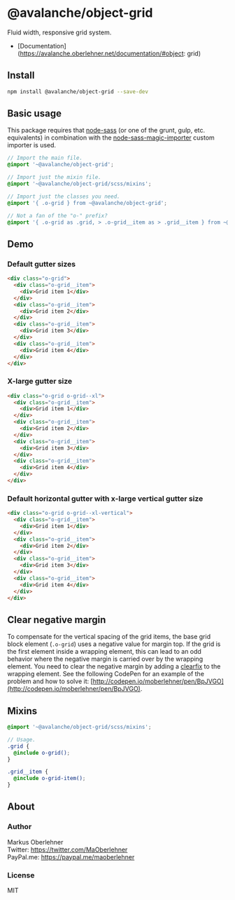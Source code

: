 # @avalanche/object-grid
Fluid width, responsive grid system.

- [Documentation](https://avalanche.oberlehner.net/documentation/#object: grid)

## Install
```bash
npm install @avalanche/object-grid --save-dev
```

## Basic usage
This package requires that [node-sass](https://github.com/sass/node-sass) (or one of the grunt, gulp, etc. equivalents) in combination with the [node-sass-magic-importer](https://github.com/maoberlehner/node-sass-magic-importer) custom importer is used.

```scss
// Import the main file.
@import '~@avalanche/object-grid';

// Import just the mixin file.
@import '~@avalanche/object-grid/scss/mixins';

// Import just the classes you need.
@import '{ .o-grid } from ~@avalanche/object-grid';

// Not a fan of the "o-" prefix?
@import '{ .o-grid as .grid, > .o-grid__item as > .grid__item } from ~@avalanche/object-grid';
```

## Demo
### Default gutter sizes
```html
<div class="o-grid">
  <div class="o-grid__item">
    <div>Grid item 1</div>
  </div>
  <div class="o-grid__item">
    <div>Grid item 2</div>
  </div>
  <div class="o-grid__item">
    <div>Grid item 3</div>
  </div>
  <div class="o-grid__item">
    <div>Grid item 4</div>
  </div>
</div>
```

### X-large gutter size
```html
<div class="o-grid o-grid--xl">
  <div class="o-grid__item">
    <div>Grid item 1</div>
  </div>
  <div class="o-grid__item">
    <div>Grid item 2</div>
  </div>
  <div class="o-grid__item">
    <div>Grid item 3</div>
  </div>
  <div class="o-grid__item">
    <div>Grid item 4</div>
  </div>
</div>
```

### Default horizontal gutter with x-large vertical gutter size
```html
<div class="o-grid o-grid--xl-vertical">
  <div class="o-grid__item">
    <div>Grid item 1</div>
  </div>
  <div class="o-grid__item">
    <div>Grid item 2</div>
  </div>
  <div class="o-grid__item">
    <div>Grid item 3</div>
  </div>
  <div class="o-grid__item">
    <div>Grid item 4</div>
  </div>
</div>
```

## Clear negative margin
To compensate for the vertical spacing of the grid items, the base grid block element (`.o-grid`) uses a negative value for margin top. If the grid is the first element inside a wrapping element, this can lead to an odd behavior where the negative margin is carried over by the wrapping element. You need to clear the negative margin by adding a [clearfix](https://avalanche.oberlehner.net/packages/utility-clearfix/) to the wrapping element. See the following CodePen for an example of the problem and how to solve it: [http://codepen.io/moberlehner/pen/BpJVGO](http://codepen.io/moberlehner/pen/BpJVGO).

## Mixins
```scss
@import '~@avalanche/object-grid/scss/mixins';

// Usage.
.grid {
  @include o-grid();
}

.grid__item {
  @include o-grid-item();
}
```

## About
### Author
Markus Oberlehner  
Twitter: https://twitter.com/MaOberlehner  
PayPal.me: https://paypal.me/maoberlehner

### License
MIT
